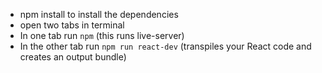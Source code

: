 
- npm install to install the dependencies
- open two tabs in terminal
- In one tab run `npm` (this runs live-server)
- In the other tab run `npm run react-dev` (transpiles your React code and creates an output bundle)
